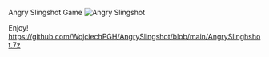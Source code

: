 Angry Slingshot Game
![Angry Slingshot](https://github.com/user-attachments/assets/351ab5fa-ffe8-4c34-b758-d3695a52f672)

Enjoy!
https://github.com/WojciechPGH/AngrySlingshot/blob/main/AngrySlinghshot.7z
